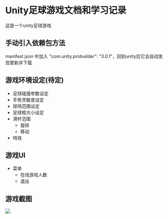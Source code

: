# Unity足球游戏文档和学习记录

这是一个unity足球游戏



## 手动引入依赖包方法

manifest.json 中加入 "com.unity.probuilder": "3.0.1"，回到unity后它会自动发现更新并下载

## 游戏环境设定(待定)

- 足球碰撞参数设定
- 手势灵敏度设定
- 球场范围设定
- 足球框大小设定
- 滑杆范围
  - 旋转
  - 移动
- 特效

## 游戏UI

- 菜单
  - 在线游戏人数
  - 退出

## 游戏截图

![](http://kuroweb.tk/picture/1617468484009.jpg)

